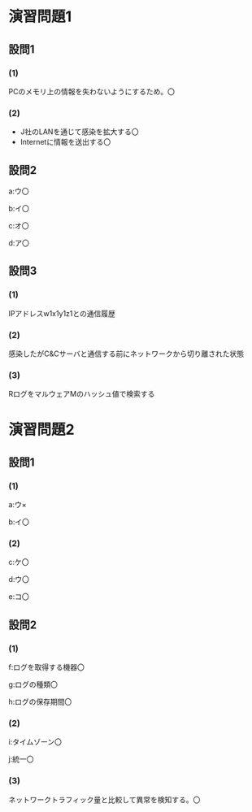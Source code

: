 # 演習問題1

## 設問1

### (1)

PCのメモリ上の情報を失わないようにするため。〇

### (2)

- J社のLANを通じて感染を拡大する〇
- Internetに情報を送出する〇

## 設問2

a:ウ〇

b:イ〇

c:オ〇

d:ア〇

## 設問3

### (1)

IPアドレスw1x1y1z1との通信履歴

### (2)

感染したがC&Cサーバと通信する前にネットワークから切り離された状態

### (3)

RログをマルウェアMのハッシュ値で検索する

# 演習問題2

## 設問1

### (1)

a:ウ×

b:イ〇

### (2)

c:ケ〇

d:ウ〇

e:コ〇

## 設問2

### (1)

f:ログを取得する機器〇

g:ログの種類〇

h:ログの保存期間〇

### (2)

i:タイムゾーン〇

j:統一〇

### (3)

ネットワークトラフィック量と比較して異常を検知する。〇
